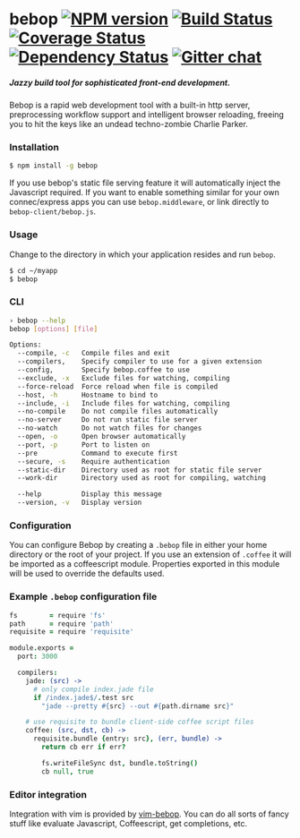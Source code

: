# bebop [![NPM version][npm-img]][npm-url] [![Build Status][travis-img]][travis-url] [![Coverage Status][coveralls-img]][coveralls-url] [![Dependency Status][dependency-img]][dependency-url] [![Gitter chat][gitter-img]][gitter-url]
##### Jazzy build tool for sophisticated front-end development.

Bebop is a rapid web development tool with a built-in http server, preprocessing
workflow support and intelligent browser reloading, freeing you to hit the keys
like an undead techno-zombie Charlie Parker.

### Installation

```sh
$ npm install -g bebop
```

If you use bebop's static file serving feature it will automatically inject the
Javascript required. If you want to enable something similar for your own
connec/express apps you can use `bebop.middleware`, or link directly to
`bebop-client/bebop.js`.

### Usage
Change to the directory in which your application resides and run `bebop`.

```sh
$ cd ~/myapp
$ bebop
```

### CLI
```sh
› bebop --help
bebop [options] [file]

Options:
  --compile, -c   Compile files and exit
  --compilers,    Specify compiler to use for a given extension
  --config,       Specify bebop.coffee to use
  --exclude, -x   Exclude files for watching, compiling
  --force-reload  Force reload when file is compiled
  --host, -h      Hostname to bind to
  --include, -i   Include files for watching, compiling
  --no-compile    Do not compile files automatically
  --no-server     Do not run static file server
  --no-watch      Do not watch files for changes
  --open, -o      Open browser automatically
  --port, -p      Port to listen on
  --pre           Command to execute first
  --secure, -s    Require authentication
  --static-dir    Directory used as root for static file server
  --work-dir      Directory used as root for compiling, watching

  --help          Display this message
  --version, -v   Display version
```

### Configuration
You can configure Bebop by creating a `.bebop` file in either your home
directory or the root of your project. If you use an extension of `.coffee` it
will be imported as a coffeescript module. Properties exported in this module
will be used to override the defaults used.

### Example `.bebop` configuration file

```coffeescript
fs        = require 'fs'
path      = require 'path'
requisite = require 'requisite'

module.exports =
  port: 3000

  compilers:
    jade: (src) ->
      # only compile index.jade file
      if /index.jade$/.test src
        "jade --pretty #{src} --out #{path.dirname src}"

    # use requisite to bundle client-side coffee script files
    coffee: (src, dst, cb) ->
      requisite.bundle {entry: src}, (err, bundle) ->
        return cb err if err?

        fs.writeFileSync dst, bundle.toString()
        cb null, true
```

### Editor integration
Integration with vim is provided by
[vim-bebop](http://github.com/zeekay/vim-bebop). You can do all sorts of fancy
stuff like evaluate Javascript, Coffeescript, get completions, etc.

[travis-img]:     https://img.shields.io/travis/zeekay/bebop.svg
[travis-url]:     https://travis-ci.org/zeekay/bebop
[coveralls-img]:  https://coveralls.io/repos/zeekay/bebop/badge.svg?branch=master&service=github
[coveralls-url]:  https://coveralls.io/github/zeekay/bebop?branch=master
[dependency-url]: https://david-dm.org/zeekay/bebop
[dependency-img]: https://david-dm.org/zeekay/bebop.svg
[npm-img]:        https://img.shields.io/npm/v/bebop.svg
[npm-url]:        https://www.npmjs.com/package/bebop
[gitter-img]:     https://badges.gitter.im/join-chat.svg
[gitter-url]:     https://gitter.im/zeekay/hi

<!-- not used -->
[downloads-img]:     https://img.shields.io/npm/dm/bebop.svg
[downloads-url]:     http://badge.fury.io/js/bebop
[devdependency-img]: https://david-dm.org/zeekay/bebop/dev-status.svg
[devdependency-url]: https://david-dm.org/zeekay/bebop#info=devDependencies

